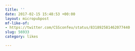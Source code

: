 ```yaml
---
title: ''
date: 2017-02-15 15:48:53 +00:00
layout: micropubpost
mf-like-of:
- https://twitter.com/CSSconfeu/status/831892581462077440
slug: 56933
category: likes

---
```

